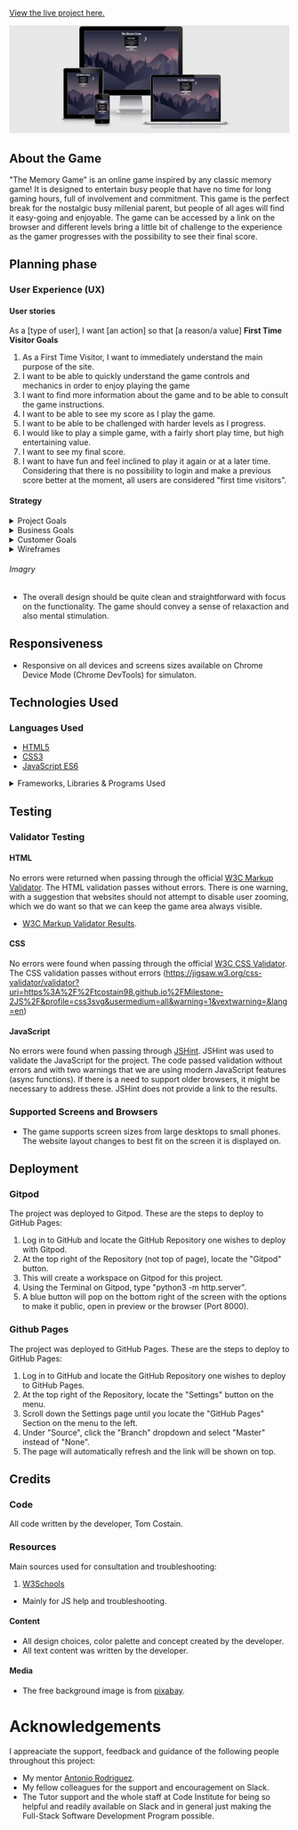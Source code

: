 
[View the live project here.](https://tcostain98.github.io/Milestone-2JS/)


![Responsive Mockup](https://github.com/tcostain98/Milestone-2JS/blob/5dd7ecc92545a4e4ea5ab4efb31fd92226c90574/AmIResponsiveJavaScript2.jpg)

## About the Game

"The Memory Game" is an online game inspired by any classic memory game!
It is designed to entertain busy people that have no time for long gaming hours, full of involvement and commitment.
This game is the perfect break for the nostalgic busy millenial parent, but people of all ages will find it easy-going and enjoyable.
The game can be accessed by a link on the browser and different levels bring a little bit of challenge to the experience as the gamer progresses with the possibility to see their final score.
## Planning phase
### User Experience (UX)
#### User stories
As a [type of user], I want [an action] so that [a reason/a value]
**First Time Visitor Goals**
1. As a First Time Visitor, I want to immediately understand the main purpose of the site. 
2. I want to be able to quickly understand the game controls and mechanics in order to enjoy playing the game
3. I want to find more information about the game and to be able to consult the game instructions. 
4. I want to be able to see my score as I play the game.
5. I want to be able to be challenged with harder levels as I progress.
6. I would like to play a simple game, with a fairly short play time, but high entertaining value.
7. I want to see my final score.
8. I want to have fun and feel inclined to play it again or at a later time.
Considering that there is no possibility to login and make a previous score better at the moment, all users are considered "first time visitors".
#### Strategy
<details>
<summary>Project Goals</summary>
The purpose of this project is to build an interactive website, using JavaScript. The website should have fun colors and provide good entertainment value. The user should feel good about playing the game and want to play it again immediately after or at a later time.
Although it is a simple game, in comparison to what is available today, this game has the nostalgic appeal of a classic memory game. In this project, the main goal is to make sure that the user decides to play the game and can the game mechanics. 
</details>
<details>
<summary>Business Goals</summary>
The main goal of the website is to offer a game to attract players. 
The game is free, but this is a good way to test for features before potentially developing it further or even creating a paid version. Developing and deploying a game in this manner can save time, by just "shipping it" with the MVP (minimun viable product) and later iterating and improving it little by little.
**Audience:** the game targets mainly busy nostalgic "millenials" - people in the age range 25-40. 
However, people of all ages can enjoy the game. Basic knowledge of English is helpful to read the "instructions" , but not a requirement to play.
While most people all over the world alrealdy know somewhat how to play this game, due to the popularity of the memory games, our main audience consists of busy and nostalgic "millenial" parents. Therefore our marketing language is adapted to this group of people.
</details>
<details>
<summary>Customer Goals</summary>
Prospective players / first website visitors: get to know the game, decide to play and enjoy the playing experience. The game should instill the desire to play again immediately after a game session or at a later time.
One main goal is for the player to have such a fun experience that they will recommend it to friends and family, by sharing the link of the game.
In the future, after testing the free version, the players might be able to have a paid version available with extra fun features.
</details>

<details>
<summary>Wireframes</summary>
- Wireframes were created on  Balsamiq.

Desktop Wireframe - [View](https://github.com/tcostain98/Milestone-2JS/blob/d5d3c62344d297d03c747339711a6b81c52a3acd/ThememorygameWireframe%20Desktop.pdf)

Mobile Wireframe - [View](https://github.com/tcostain98/Milestone-2JS/blob/d5d3c62344d297d03c747339711a6b81c52a3acd/ThememorygameWireframe%20Mobile.pdf)

Tablet Wireframe - [View](https://github.com/tcostain98/Milestone-2JS/blob/d5d3c62344d297d03c747339711a6b81c52a3acd/ThememorygameWireframe%20Tablet.pdf)
</details>

###### Imagry
- The overall design should be quite clean and straightforward with focus on the functionality. The game should convey a sense of relaxaction and also mental stimulation. 

## Responsiveness
- Responsive on all devices and screens sizes available on Chrome Device Mode (Chrome DevTools) for simulaton.
## Technologies Used
### Languages Used
- [HTML5](https://en.wikipedia.org/wiki/HTML5)
- [CSS3](https://en.wikipedia.org/wiki/Cascading_Style_Sheets)
- [JavaScript ES6](https://en.wikipedia.org/wiki/JavaScript)
<details>
<summary>Frameworks, Libraries & Programs Used</summary>
1. [Balsamiq](https://balsamiq.com/)
    - Balsamiq was used in the conception and design process to create the [wireframes](https://github.com/adrinecl/milestone-project2/blob/master/docs/wireframes/gummy-worms-game-wireframe.png).
2. [Font Awesome](https://fontawesome.com/)
    - Font Awesome was used for the icons in the website, social media icons in the footer section and to add icons for aesthetic, visual metaphors and UX purposes.
3. [Gitpod](https://www.gitpod.io/) 
    - Gitpod was used for the development of the website, by running Visual Studio Code (VS Code) to edit code, commiting to Git and pushing to GitHub.
4. [VS Code](https://code.visualstudio.com/)
    - VS Code is used to edit the code on Gitpod.
5. [Git](https://git-scm.com/)
    - Git was used for version control with the Gitpod terminal to commit to Git and then push to GitHub.
6. [GitHub](https://github.com/)
    - GitHub is used to get the initial project template from Code Institute's repository. Then all of the incremental progress was documented through commits pushed to this ![GitHub repository](https://github.com/adrinecl/milestone-project2), where you can also find the code and files that belong the project. After being pushed from Git, the files are updated and the ![commit history](https://github.com/adrinecl/milestone-project2/commits/master) is available here. The website was also deployed to GitHub pages for the live demo.
7. [Chrome DevTools](https://developer.chrome.com/docs/devtools/)
   - Chrome DevTools is a set of web developer tools built directly into the Google Chrome browser. Used mainly for inspecting elements and the console, in order to fix layout issues and some other JavaScript bugs.
8. [Am I Responsive?](http://ami.responsivedesign.is/)
   - This website was used to check responsiveness and for the mockup generation in the beginning this README file.
</details>

## Testing
### Validator Testing
#### HTML
No errors were returned when passing through the official [W3C Markup Validator](https://validator.w3.org/).
The HTML validation passes without errors. There is one warning, with a suggestion that websites should not attempt to disable user zooming, which we do want so that we can keep the game area always visible.
- [W3C Markup Validator Results](https://validator.w3.org/nu/?doc=https%3A%2F%2Ftcostain98.github.io%2FMilestone-2JS%2F).
#### CSS
No errors were found when passing through the official [W3C CSS Validator](https://jigsaw.w3.org/css-validator/).
The CSS validation passes without errors (https://jigsaw.w3.org/css-validator/validator?uri=https%3A%2F%2Ftcostain98.github.io%2FMilestone-2JS%2F&profile=css3svg&usermedium=all&warning=1&vextwarning=&lang=en)
#### JavaScript
No errors were found when passing through [JSHint](https://jshint.com).
JSHint was used to validate the JavaScript for the project. The code passed validation without errors and with two warnings that we are using modern JavaScript features (async functions). If there is a need to support older browsers, it might be necessary to address these. JSHint does not provide a link to the results.

### Supported Screens and Browsers

- The game supports screen sizes from large desktops to small phones. The website layout changes to best fit on the screen it is displayed on.
## Deployment
### Gitpod
The project was deployed to Gitpod.
These are the steps to deploy to GitHub Pages:
1. Log in to GitHub and locate the GitHub Repository one wishes to deploy with Gitpod.
2. At the top right of the Repository (not top of page), locate the "Gitpod" button.
3. This will create a workspace on Gitpod for this project.
4. Using the Terminal on Gitpod, type "python3 -m http.server".
5. A blue button will pop on the bottom right of the screen with the options to make it public, open in preview or the browser (Port 8000).
### Github Pages
The project was deployed to GitHub Pages.
These are the steps to deploy to GitHub Pages:
1. Log in to GitHub and locate the GitHub Repository one wishes to deploy to GitHub Pages.
2. At the top right of the Repository, locate the "Settings" button on the menu.
3. Scroll down the Settings page until you locate the "GitHub Pages" Section on the menu to the left.
4. Under "Source", click the "Branch" dropdown and select "Master" instead of "None".
5. The page will automatically refresh and the link will be shown on top.
## Credits
### Code
All code written by the developer, Tom Costain.
### Resources
Main sources used for consultation and troubleshooting:
1. [W3Schools](https://www.w3schools.com/)
- Mainly for JS help and troubleshooting.

#### Content
- All design choices, color palette and concept created by the developer.
- All text content was written by the developer.

#### Media
- The free background image is from [pixabay](https://pixabay.com/).
# Acknowledgements
I appreaciate the support, feedback and guidance of the following people throughout this project:
- My mentor [Antonio Rodriguez](https://github.com/AkaAnto).
- My fellow colleagues for the support and encouragement on Slack.
- The Tutor support and the whole staff at Code Institute for being so helpful and readily available on Slack and in general just making the Full-Stack Software Development Program possible.